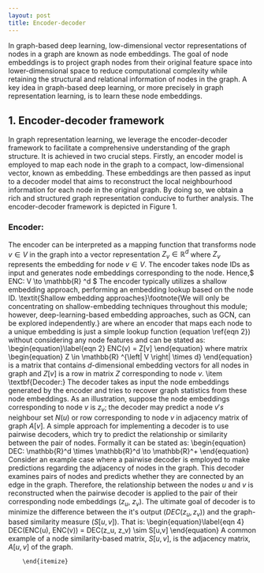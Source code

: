 ```yaml
---
layout: post
title: Encoder-decoder
---
```

In graph-based deep learning, low-dimensional vector representations of nodes in a graph are known as node embeddings. The goal of node embeddings is to project graph nodes from their original feature space into lower-dimensional space to reduce computational complexity while retaining the structural and relational information of nodes in the graph. A key idea in graph-based deep learning, or more precisely in graph representation learning, is to learn these node embeddings.
## 1. Encoder-decoder framework
In graph representation learning, we leverage the encoder-decoder framework to facilitate a comprehensive understanding of the graph structure. It is achieved in two crucial steps. Firstly, an encoder model is employed to map each node in the graph to a compact, low-dimensional vector, known as embedding. These embeddings are then passed as input to a decoder model that aims to reconstruct the local neighbourhood information for each node in the original graph. By doing so, we obtain a rich and structured graph representation conducive to further analysis. The encoder-decoder framework is depicted in Figure 1.
 
 ### Encoder: 
 The encoder can be interpreted as a mapping function that transforms node $v \in V$ in the graph into a vector representation $Z_v \in \mathbb{R} ^d$ where $Z_v$ represents the embedding for node $v \in V$. The encoder takes node IDs as input and generates node embeddings corresponding to the node. Hence,$ ENC: V \to \mathbb{R} ^d $
        The encoder typically utilizes a shallow embedding approach, performing an embedding lookup based on the node ID. \textit{Shallow embedding approaches}\footnote{We will only be concentrating on shallow-embedding techniques throughout this module; however, deep-learning-based embedding approaches, such as GCN, can be explored independently.} are where an encoder that maps each node to a unique embedding is just a simple lookup function (equation \ref{eqn 2}) without considering any node features and can be stated as:
        \begin{equation}\label{eqn 2}
        ENC(v) = Z[v]
        \end{equation}
        where matrix \begin{equation} Z \in \mathbb{R} ^{\left| V \right| \times d} \end{equation} is a matrix that contains $d$-dimensional embedding vectors for all nodes in graph and $Z[v]$ is a row in matrix $Z$ corresponding to node $v$. 
        \item \textbf{Decoder:}
        The decoder takes as input the node embeddings generated by the encoder and tries to recover graph statistics from these node embeddings. As an illustration, suppose the node embeddings corresponding to node $v$ is $z_v$; the decoder may predict a node $v's$ neighbour set $N(u)$ or row corresponding to node 
        $v$ in adjacency matrix of graph $A[v]$.
        A simple approach for implementing a decoder is to use pairwise decoders, which try to predict the relationship or similarity between the pair of nodes. Formally it can be stated as: 
        \begin{equation}
            DEC: \mathbb{R}^d \times \mathbb{R}^d \to \mathbb{R}^+ 
        \end{equation}
        Consider an example case where a pairwise decoder is employed to make predictions regarding the adjacency of nodes in the graph. This decoder examines pairs of nodes and predicts whether they are connected by an edge in the graph. Therefore, the relationship between the nodes $u$ and $v$ is reconstructed when the pairwise decoder is applied to the pair of their corresponding node embeddings ($z_u$, $z_v$). The ultimate goal of decoder is to minimize the difference between the it's output ($DEC(z_u, z_v)$) and the graph-based similarity measure ($S[u,v]$). That is:
        \begin{equation}\label{eqn 4}
            DEC(ENC(u), ENC(v)) = DEC(z_u, z_v) \sim S[u,v]
        \end{equation}
        A common example of a node similarity-based matrix, $S[u,v]$, is the adjacency matrix, $A[u,v]$ of the graph.

        \end{itemize}    


